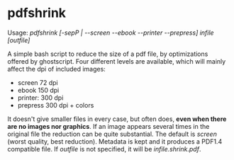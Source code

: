# pdfshrink

Usage: *pdfshrink [-sepP | --screen --ebook --printer --prepress] infile [outfile]*

A simple bash script to reduce the size of a pdf file, by optimizations offered by ghostscript. 
Four different levels are available, which will mainly affect the dpi of included images:

* screen 72 dpi
* ebook 150 dpi
* printer: 300 dpi
* prepress 300 dpi + colors

It doesn't give smaller files in every case, but often does, **even when there are no images nor graphics**. If an image appears several times in the original file the reduction can be quite substantial. The default is *screen* (worst quality, best reduction). 
Metadata is kept and it produces a PDF1.4 compatible file. If *outfile* is not specified, it will be *infile.shrink.pdf*. 

